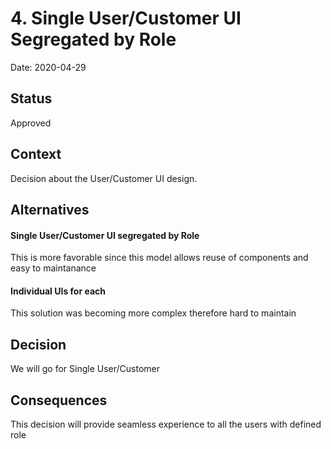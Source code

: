 # 4. Single User/Customer UI Segregated by Role

Date: 2020-04-29

## Status

Approved

## Context

Decision about the User/Customer UI design.  

## Alternatives

#### Single User/Customer UI segregated by Role

This is more favorable since this model allows reuse of components and easy to maintanance

#### Individual UIs for each

This solution was becoming more complex therefore hard to maintain

## Decision

We will go for Single User/Customer 

## Consequences

This decision will provide seamless experience to all the users with defined role

